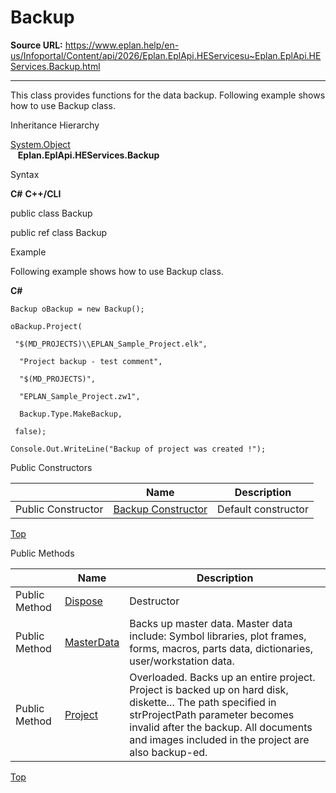 # Backup

**Source URL:** https://www.eplan.help/en-us/Infoportal/Content/api/2026/Eplan.EplApi.HEServicesu~Eplan.EplApi.HEServices.Backup.html

---

This class provides functions for the data backup. Following example shows how to use Backup class.

Inheritance Hierarchy

[System.Object](#)  
   **Eplan.EplApi.HEServices.Backup**

Syntax

**C#**
**C++/CLI**


public class Backup

public ref class Backup


Example

Following example shows how to use Backup class.

**C#**

```
Backup oBackup = new Backup();

oBackup.Project(

 "$(MD_PROJECTS)\\EPLAN_Sample_Project.elk",

  "Project backup - test comment",

  "$(MD_PROJECTS)",

  "EPLAN_Sample_Project.zw1",

  Backup.Type.MakeBackup,

 false);

Console.Out.WriteLine("Backup of project was created !");

```

Public Constructors

|  | Name | Description |
| --- | --- | --- |
| Public Constructor | [Backup Constructor](Eplan.EplApi.HEServicesu~Eplan.EplApi.HEServices.Backup~_ctor.html) | Default constructor |

[Top](#top)

Public Methods

|  | Name | Description |
| --- | --- | --- |
| Public Method | [Dispose](Eplan.EplApi.HEServicesu~Eplan.EplApi.HEServices.Backup~Dispose().html) | Destructor |
| Public Method | [MasterData](topic1304.html) | Backs up master data. Master data include: Symbol libraries, plot frames, forms, macros, parts data, dictionaries, user/workstation data. |
| Public Method | [Project](Eplan.EplApi.HEServicesu~Eplan.EplApi.HEServices.Backup~Project.html) | Overloaded. Backs up an entire project. Project is backed up on hard disk, diskette... The path specified in strProjectPath parameter becomes invalid after the backup. All documents and images included in the project are also backup-ed. |

[Top](#top)
